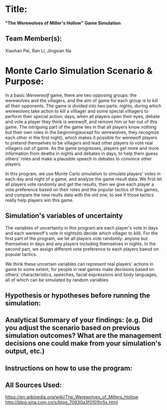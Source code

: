 # Title: 
**"The Werewolves of Miller's Hollow" Game Simulation**
## Team Member(s):
Xiaohan Pei, Ran Li, Jingxian Na

# Monte Carlo Simulation Scenario & Purpose:
In a basic *Werewwolf* game, there are two opposing groups: the werewolves and the villagers, and the aim of game for each group is to kill all their opponents. The game is divided into two parts: nights, during which werewolves take action to kill a villiager and some special villiagers to perform their special action; days, when all players open their eyes, debate and vote a player they think is werewolf, and remove him or her out of this game. The intriguing part of the game lies in that all players know nothing but their own roles in the beginning(except for werewolves, they recognize each other in the first night), which makes it possible for werewolf players to pretend themselves to be villagers and lead other players to vote real villagers out of game. As the game progresses, players get more and more information from deaths in nights and debates in days, to help them guess others' roles and make a plausible speech in debates to convince other players.

In this program, we use Monte Carlo simulation to simulate players' votes in each day and night of a game, and analyze the game result data. We first let all players vote randomly and get the results, then we give each player a vote preference based on their roles and the popular tactics of this games, and compare the new reults data with the old one, to see if those tactics really help players win this game.

## Simulation's variables of uncertainty
The variables of uncertainty in this program are each player's vote in days and each werewolf's vote in nights(to decide which villager to kill). For the first part of the program, we let all players vote randomly: anyone but themselves in days and any players including themselves in nights. In the second part, we assign different vote preference to each players baesd on popular tactics.

We think these uncertain variables can represent real players' actions in game to some extent, for people in real games make decisions based on others' characteristics, speeches, facial expressions and body languages, all of which can be simulated by random variables.

## Hypothesis or hypotheses before running the simulation:

## Analytical Summary of your findings: (e.g. Did you adjust the scenario based on previous simulation outcomes?  What are the management decisions one could make from your simulation's output, etc.)

## Instructions on how to use the program:

## All Sources Used:
https://en.wikipedia.org/wiki/The_Werewolves_of_Millers_Hollow
http://blog.sina.com.cn/s/blog_70930a3f0101hr5x.html
